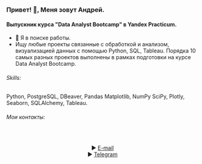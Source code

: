 ### Привет! 👋, Меня зовут Андрей.
#### Выпускник курса "Data Analyst Bootcamp" в Yandex Practicum.
- 🔭 Я в поиске работы.
- Ищу любые проекты связанные с обработкой и анализом, визуализацией данных с помощью Python, SQL, Tableau. Порядка 10 самых разных проектов выполнены в рамках подготовки на курсе Data Analyst Bootcamp.

###### Skills: 
Python, PostgreSQL, DBeaver, Pandas Matplotlib, NumPy SciPy, Plotly, Seaborn, SQLAlchemy, Tableau.

###### Мои контакты: 
<br>
<span align="center">

► [E-mail](mailto:avgorjob@gmail.com)  
► [Telegram](https://t.me/AVGorbulya)

